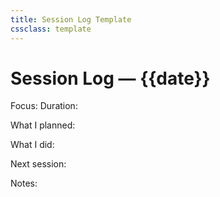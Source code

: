 ```yaml
---
title: Session Log Template
cssclass: template
---
```


# Session Log — {{date}}
Focus:
Duration:

What I planned:

What I did:

Next session:

Notes:
